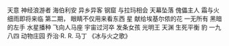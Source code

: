 天意
神经浪游者
海伯利安
异乡异客
钢窟
与拉玛相会
天幕坠落
傀儡主人
霜与火
细雨即将来临
第二期，
眼睛不仅用来看东西
星
献给埃基尔侬的花
一无所有
黑暗的左手
水星播种
飞向人马座
宇宙过河卒
发条女孩
光明王
天渊
生死平衡
豹
一九八四
动物庄园
乔治·R. R. 马丁 《冰与火之歌》

